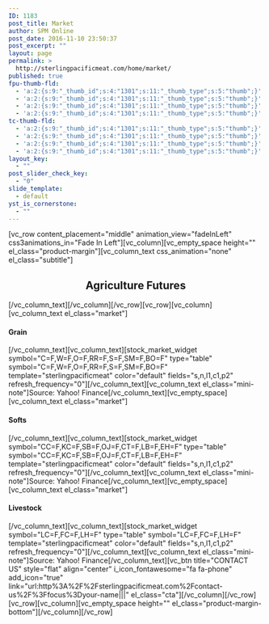 ```yaml
---
ID: 1183
post_title: Market
author: SPM Online
post_date: 2016-11-10 23:50:37
post_excerpt: ""
layout: page
permalink: >
  http://sterlingpacificmeat.com/home/market/
published: true
fpu-thumb-fld:
  - 'a:2:{s:9:"_thumb_id";s:4:"1301";s:11:"_thumb_type";s:5:"thumb";}'
  - 'a:2:{s:9:"_thumb_id";s:4:"1301";s:11:"_thumb_type";s:5:"thumb";}'
  - 'a:2:{s:9:"_thumb_id";s:4:"1301";s:11:"_thumb_type";s:5:"thumb";}'
  - 'a:2:{s:9:"_thumb_id";s:4:"1301";s:11:"_thumb_type";s:5:"thumb";}'
tc-thumb-fld:
  - 'a:2:{s:9:"_thumb_id";s:4:"1301";s:11:"_thumb_type";s:5:"thumb";}'
  - 'a:2:{s:9:"_thumb_id";s:4:"1301";s:11:"_thumb_type";s:5:"thumb";}'
  - 'a:2:{s:9:"_thumb_id";s:4:"1301";s:11:"_thumb_type";s:5:"thumb";}'
  - 'a:2:{s:9:"_thumb_id";s:4:"1301";s:11:"_thumb_type";s:5:"thumb";}'
layout_key:
  - ""
post_slider_check_key:
  - "0"
slide_template:
  - default
yst_is_cornerstone:
  - ""
---
```

[vc_row content_placement="middle" animation_view="fadeInLeft" css3animations_in="Fade In Left"][vc_column][vc_empty_space height="" el_class="product-margin"][vc_column_text css_animation="none" el_class="subtitle"]
<h2 style="text-align: center;">Agriculture Futures</h2>
[/vc_column_text][/vc_column][/vc_row][vc_row][vc_column][vc_column_text el_class="market"]
<h4>Grain</h4>
[/vc_column_text][vc_column_text][stock_market_widget symbol="C=F,W=F,O=F,RR=F,S=F,SM=F,BO=F" type="table" symbol="C=F,W=F,O=F,RR=F,S=F,SM=F,BO=F" template="sterlingpacificmeat" color="default" fields="s,n,l1,c1,p2" refresh_frequency="0"][/vc_column_text][vc_column_text el_class="mini-note"]Source: Yahoo! Finance[/vc_column_text][vc_empty_space][vc_column_text el_class="market"]
<h4>Softs</h4>
[/vc_column_text][vc_column_text][stock_market_widget symbol="CC=F,KC=F,SB=F,OJ=F,CT=F,LB=F,EH=F" type="table" symbol="CC=F,KC=F,SB=F,OJ=F,CT=F,LB=F,EH=F" template="sterlingpacificmeat" color="default" fields="s,n,l1,c1,p2" refresh_frequency="0"][/vc_column_text][vc_column_text el_class="mini-note"]Source: Yahoo! Finance[/vc_column_text][vc_empty_space][vc_column_text el_class="market"]
<h4>Livestock</h4>
[/vc_column_text][vc_column_text][stock_market_widget symbol="LC=F,FC=F,LH=F" type="table" symbol="LC=F,FC=F,LH=F" template="sterlingpacificmeat" color="default" fields="s,n,l1,c1,p2" refresh_frequency="0"][/vc_column_text][vc_column_text el_class="mini-note"]Source: Yahoo! Finance[/vc_column_text][vc_btn title="CONTACT US" style="flat" align="center" i_icon_fontawesome="fa fa-phone" add_icon="true" link="url:http%3A%2F%2Fsterlingpacificmeat.com%2Fcontact-us%2F%3Ffocus%3Dyour-name|||" el_class="cta"][/vc_column][/vc_row][vc_row][vc_column][vc_empty_space height="" el_class="product-margin-bottom"][/vc_column][/vc_row]